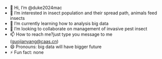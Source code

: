 - 👋 Hi, I’m @duke2024mac
- 👀 I’m interested in insect population and their spread path,  animals feed insects
- 🌱 I’m currently learning how to analysis big data
- 💞️ I’m looking to collaborate on management of invasive pest insect
- 📫 How to reach me?just type you message to me (guojianyang@caas.cn)
- 😄 Pronouns: big data will have bigger future
- ⚡ Fun fact: none

<!---
duke2024mac/duke2024mac is a ✨ special ✨ repository because its `README.md` (this file) appears on your GitHub profile.
You can click the Preview link to take a look at your changes.
--->

